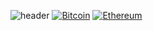 ![header](https://capsule-render.vercel.app/api?type=Slice&height=250&color=97dbae&animation=fadeIn&fontColor=363636&rotate=16&descAlignY=43&descAlign=60&fontAlignY=20&fontAlign=70&text=Crypto%20World!&desc=Welcome%20to%20Blocketize!)
[![Bitcoin](https://img.shields.io/badge/Bitcoin-FF9900?logo=bitcoin&logoColor=white)](#)
[![Ethereum](https://img.shields.io/badge/Ethereum-3C3C3D?logo=ethereum&logoColor=white)](#)



